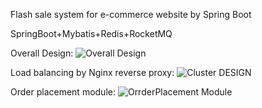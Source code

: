 Flash sale system for e-commerce website by Spring Boot

SpringBoot+Mybatis+Redis+RocketMQ

Overall Design:
![Overall Design](https://user-images.githubusercontent.com/51284623/212296709-5d782b27-229e-4eea-96b8-d0b1e9b111eb.png)

Load balancing by Nginx reverse proxy:
![Cluster DESIGN](https://user-images.githubusercontent.com/51284623/212296755-b938b99e-935b-42ec-a02f-29a14c370ff5.png)

Order placement module:
![OrrderPlacement Module](https://user-images.githubusercontent.com/51284623/212296784-5304912c-5405-4bcb-b57e-3e0abbeed3f5.png)
